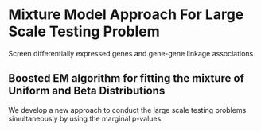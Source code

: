# Mixture Model Approach For Large Scale Testing Problem
Screen differentially expressed genes and gene-gene linkage associations 

## Boosted EM algorithm for fitting the mixture of Uniform and Beta Distributions

We develop a new approach to conduct the large scale testing problems simultaneously by using the marginal p-values. 